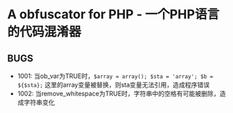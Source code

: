 # A obfuscator for PHP - 一个PHP语言的代码混淆器

## BUGS
* 1001: 当ob_var为TRUE时，`$array = array(); $sta = 'array'; $b = ${$sta};` 这里的array变量被替换，则sta变量无法引用，造成程序错误
* 1002: 当remove_whitespace为TRUE时，字符串中的空格有可能被删除，造成字符串变化